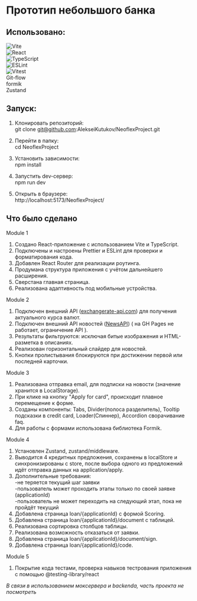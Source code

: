 # Прототип небольшого банка

## Использовано:

![Vite](https://img.shields.io/badge/Vite-FFD62E?style=flat-square&logo=vite)  
![React](https://img.shields.io/badge/React-61DAFB?style=flat-square&logo=react&logoColor=white)  
![TypeScript](https://img.shields.io/badge/TypeScript-3178C6?style=flat-square&logo=typescript&logoColor=white)  
![ESLint](https://img.shields.io/badge/ESLint-4B32C3?style=flat-square&logo=eslint&logoColor=white)  
![Vitest](https://img.shields.io/badge/Vitest-68E0C1?style=flat-square&logo=vitest)  
Git-flow  
formik  
Zustand

## Запуск:

1. Клонировать репозиторий:  
   git clone git@github.com:AlekseiKutukov/NeoflexProject.git

2. Перейти в папку:  
   cd NeoflexProject

3. Установить зависимости:  
   npm install

4. Запустить dev-сервер:  
   npm run dev

5. Открыть в браузере:  
   http://localhost:5173/NeoflexProject/

## Что было сделано

Module 1

1. Создано React-приложение с использованием Vite и TypeScript.
2. Подключены и настроены Prettier и ESLint для проверки и форматирования кода.
3. Добавлен React Router для реализации роутинга.
4. Продумана структура приложения с учётом дальнейшего расширения.
5. Сверстана главная страница.
6. Реализована адаптивность под мобильные устройства.

Module 2

1. Подключен внешний API ([exchangerate-api.com](https://app.exchangerate-api.com/dashboard)) для получения актуального курса валют.
2. Подключен внешний API новостей ([NewsAPI](https://newsapi.org/)) ( на GH Pages не работает, ограничение API ).
3. Результаты фильтруются: исключая битые изображения и HTML-разметка в описаниях.
4. Реализован горизонтальный слайдер для новостей.
5. Кнопки пролистывания блокируются при достижении первой или последней карточки.

Module 3

1. Реализована отправка email, для подписки на новости (значение хранится в LocalStorage).
1. При клике на кнопку "Apply for card", происходит плавное перемещение к форме.
1. Cозданы компоненты: Tabs, Divider(полоса разделитель), Tooltip подсказки в credit card, Loader(Спиннер), Accordion сворачивание faq.
1. Для работы с формами использована библиотека Formik.

Module 4

1. Установлен Zustand, zustand/middleware.
2. Выводится 4 кредитных предложения, сохранены в localStore и синхронизированы с store, после выбора одного из предложений идёт отправка данных на application/apply.
3. Дополнительные требования:  
   -не теряется текущий шаг заявки  
   -пользователь может проходить этапы только по своей заявке (applicationId)  
   -пользователь не может переходить на следующий этап, пока не пройдёт текущий
4. Добавлена страница loan/{applicationId} с формой Scoring.
5. Добавлена страница loan/{applicationId}/document с таблицей.
6. Реализована сортировка столбцов таблицы.
7. Реализована возможность отказаться от заявки.
8. Добавлена страница loan/{applicationId}/document/sign.
9. Добавлена страница loan/{applicationId}/code.

Module 5

1. Покрытие кода тестами, проверка навыков тестрования приложения с помощью @testing-library/react

_В связи в использованием моксервера и backenda, часть проекта не посмотреть_
